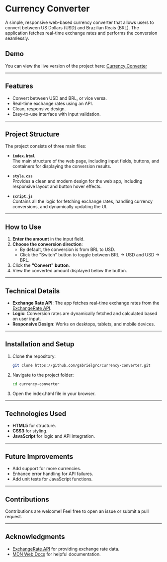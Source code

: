 # Currency Converter

A simple, responsive web-based currency converter that allows users to convert between US Dollars (USD) and Brazilian Reais (BRL). The application fetches real-time exchange rates and performs the conversion seamlessly.

## Demo

You can view the live version of the project here: [Currency Converter](https://gabrielgrc.github.io/currency-converter/)

---

## Features

- Convert between USD and BRL, or vice versa.
- Real-time exchange rates using an API.
- Clean, responsive design.
- Easy-to-use interface with input validation.

---

## Project Structure

The project consists of three main files:

- **`index.html`**  
  The main structure of the web page, including input fields, buttons, and containers for displaying the conversion results.

- **`style.css`**  
  Provides a clean and modern design for the web app, including responsive layout and button hover effects.

- **`script.js`**  
  Contains all the logic for fetching exchange rates, handling currency conversions, and dynamically updating the UI.

---

## How to Use

1. **Enter the amount** in the input field.
2. **Choose the conversion direction**:
   - By default, the conversion is from BRL to USD.
   - Click the "Switch" button to toggle between BRL → USD and USD → BRL.
3. Click the **"Convert" button**.
4. View the converted amount displayed below the button.

---

## Technical Details

- **Exchange Rate API**: The app fetches real-time exchange rates from the [ExchangeRate API](https://www.exchangerate-api.com).
- **Logic**: Conversion rates are dynamically fetched and calculated based on user input.
- **Responsive Design**: Works on desktops, tablets, and mobile devices.

---

## Installation and Setup

1. Clone the repository:
   ```bash
   git clone https://github.com/gabrielgrc/currency-converter.git

2. Navigate to the project folder:
   ```bash
   cd currency-converter

3. Open the index.html file in your browser.

---

## Technologies Used

- **HTML5** for structure. 
- **CSS3** for styling.
- **JavaScript** for logic and API integration.

---

## Future Improvements

- Add support for more currencies.
- Enhance error handling for API failures.
- Add unit tests for JavaScript functions.

---

## Contributions

Contributions are welcome! Feel free to open an issue or submit a pull request.

---

## Acknowledgments

- [ExchangeRate API](https://www.exchangerate-api.com) for providing exchange rate data.
- [MDN Web Docs](https://developer.mozilla.org/en-US/) for helpful documentation.

